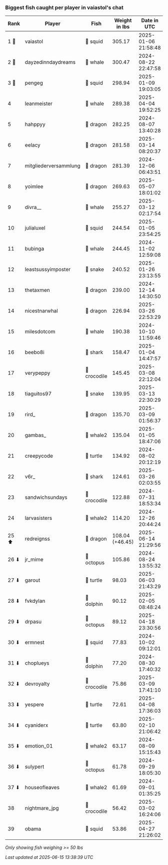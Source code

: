 ### Biggest fish caught per player in vaiastol's chat
| Rank | Player | Fish | Weight in lbs | Date in UTC |
|------|--------|-----------|---------|-----|
| 1 🥇  | vaiastol | 🦑 squid | 305.17 | 2025-01-06 21:58:48 |
| 2 🥈  | dayzedinndaydreams | 🐳 whale | 300.47 | 2024-08-22 22:47:58 |
| 3 🥉  | pengeg | 🦑 squid | 298.94 | 2025-01-09 19:03:05 |
| 4  | leanmeister | 🐳 whale | 289.38 | 2025-04-04 19:52:25 |
| 5  | hahppyy | 🐉 dragon | 282.25 | 2024-08-07 13:40:28 |
| 6  | eelacy | 🐉 dragon | 281.58 | 2025-03-14 08:20:37 |
| 7  | mitgliederversammlung | 🐉 dragon | 281.39 | 2024-12-06 06:43:51 |
| 8  | yoimlee | 🐉 dragon | 269.63 | 2025-05-07 18:01:02 |
| 9  | divra__ | 🐳 whale | 255.27 | 2025-03-12 02:17:54 |
| 10  | julialuxel | 🦑 squid | 244.54 | 2025-01-05 23:54:25 |
| 11  | bubinga | 🐳 whale | 244.45 | 2024-11-02 12:59:08 |
| 12  | leastsussyimposter | 🐍 snake | 240.52 | 2025-01-26 23:13:55 |
| 13  | thetaxmen | 🐉 dragon | 239.00 | 2024-12-14 14:30:50 |
| 14  | nicestnarwhal | 🐉 dragon | 226.94 | 2025-03-26 22:53:29 |
| 15  | milesdotcom | 🐳 whale | 190.38 | 2024-10-10 11:59:46 |
| 16  | beebo8i | 🦈 shark | 158.47 | 2025-01-04 14:47:57 |
| 17  | verypeppy | 🐊 crocodile | 145.45 | 2025-03-08 22:12:04 |
| 18  | tiaguitos97 | 🐍 snake | 139.95 | 2025-03-13 22:30:29 |
| 19  | rird_ | 🐉 dragon | 135.70 | 2025-03-09 01:56:37 |
| 20  | gambas_ | 🐋 whale2 | 135.04 | 2025-01-05 18:47:06 |
| 21  | creepycode | 🐢 turtle | 134.92 | 2024-08-02 20:12:19 |
| 22  | v6r_ | 🦈 shark | 124.61 | 2025-03-26 02:03:55 |
| 23  | sandwichsundays | 🐊 crocodile | 122.88 | 2024-07-31 18:53:34 |
| 24  | larvasisters | 🐋 whale2 | 114.20 | 2024-12-26 20:44:24 |
| 25 ⬆ | redreignss | 🐉 dragon | 108.04 (+46.45) | 2025-06-14 21:29:56 |
| 26 ⬇ | jr_mime | 🐙 octopus | 105.86 | 2024-08-24 13:55:32 |
| 27 ⬇ | garout | 🐢 turtle | 98.03 | 2025-06-03 21:43:29 |
| 28 ⬇ | fvkdylan | 🐬 dolphin | 90.12 | 2025-02-05 08:48:24 |
| 29 ⬇ | drpasu | 🐙 octopus | 89.12 | 2025-04-18 23:30:56 |
| 30 ⬇ | ermnest | 🦑 squid | 77.83 | 2024-10-02 09:12:01 |
| 31 ⬇ | choplueys | 🐬 dolphin | 77.20 | 2024-08-30 17:40:32 |
| 32 ⬇ | devroyalty | 🐊 crocodile | 75.86 | 2025-03-09 17:41:10 |
| 33 ⬇ | yespere | 🐢 turtle | 72.61 | 2025-04-08 17:36:03 |
| 34 ⬇ | cyaniderx | 🐢 turtle | 63.80 | 2025-02-10 21:06:42 |
| 35 ⬇ | emotion_01 | 🐋 whale2 | 63.17 | 2024-08-09 15:15:43 |
| 36 ⬇ | sulypert | 🐙 octopus | 61.78 | 2024-09-29 18:05:30 |
| 37 ⬇ | houseofleaves | 🐋 whale2 | 61.69 | 2024-09-01 01:35:25 |
| 38  | nightmare_jpg | 🐊 crocodile | 56.42 | 2025-03-02 16:24:06 |
| 39  | obama | 🦑 squid | 53.86 | 2025-04-27 21:26:02 |

_Only showing fish weighing >= 50 lbs_

_Last updated at 2025-06-15 13:38:39 UTC_